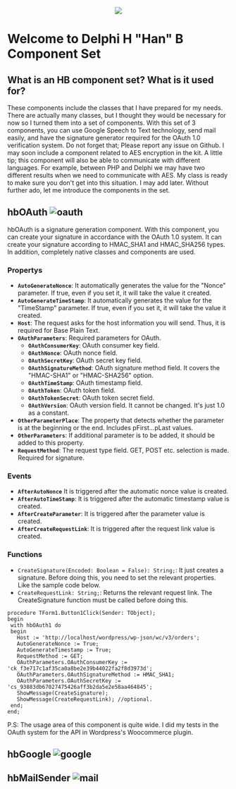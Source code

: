 <p align="center">
  <img src="https://user-images.githubusercontent.com/17130294/125825274-6a873d92-1806-4bee-88f9-5096aafc48c3.png">
</p>


# Welcome to Delphi H "Han" B Component Set
## What is an HB component set? What is it used for?
These components include the classes that I have prepared for my needs. There are actually many classes, but I thought they would be necessary for now so I turned them into a set of components. With this set of 3 components, you can use Google Speech to Text technology, send mail easily, and have the signature generator required for the OAuth 1.0 verification system. Do not forget that; Please report any issue on Github. I may soon include a component related to AES encryption in the kit. A little tip; this component will also be able to communicate with different languages. For example, between PHP and Delphi we may have two different results when we need to communicate with AES. My class is ready to make sure you don't get into this situation. I may add later. Without further ado, let me introduce the components in the set.

## hbOAuth ![oauth](https://user-images.githubusercontent.com/17130294/125825227-c7137288-9036-4423-b24c-33390e269896.png)

hbOAuth is a signature generation component. With this component, you can create your signature in accordance with the OAuth 1.0 system. It can create your signature according to HMAC_SHA1 and HMAC_SHA256 types. In addition, completely native classes and components are used. 

### Propertys
 -  **`AutoGenerateNonce`**: It automatically generates the value for the "Nonce" parameter. If true, even if you set it, it will take the value it created.
 -  **`AutoGenerateTimeStamp`**: It automatically generates the value for the "TimeStamp" parameter. If true, even if you set it, it will take the value it created.
 -  **`Host`**: The request asks for the host information you will send. Thus, it is required for Base Plain Text.
 -  **`OAuthParameters`**: Required parameters for OAuth.
    -  **`OAuthConsumerKey`**: OAuth consumer key field.
    -  **`OAuthNonce`**: OAuth nonce field.
    -  **`OAuthSecretKey`**: OAuth secret key field.
    -  **`OAuthSignatureMethod`**: OAuth signature method field. It covers the "HMAC-SHA1" or "HMAC-SHA256" option.
    -  **`OAuthTimeStamp`**: OAuth timestamp field.
    -  **`OAuthToken`**: OAuth token field.
    -  **`OAuthTokenSecret`**: OAuth token secret field.
    -  **`OAuthVersion`**: OAuth version field. It cannot be changed. It's just 1.0 as a constant.
 -  **`OtherParameterPlace`**: The property that detects whether the parameter is at the beginning or the end. Includes pFirst...pLast values.
 -  **`OtherParameters`**: If additional parameter is to be added, it should be added to this property.
 -  **`RequestMethod`**: The request type field. GET, POST etc. selection is made. Required for signature.

### Events
 - **`AfterAutoNonce`** It is triggered after the automatic nonce value is created.
 - **`AfterAutoTimeStamp`**: It is triggered after the automatic timestamp value is created.
 - **`AfterCreateParameter`**: It is triggered after the parameter value is created.
 - **`AfterCreateRequestLink`**: It is triggered after the request link value is created. 

### Functions
 - `CreateSignature(Encoded: Boolean = False): String;`: It just creates a signature. Before doing this, you need to set the relevant properties. Like the sample code below.
 - `CreateRequestLink: String;`: Returns the relevant request link. The CreateSignature function must be called before doing this.

```
procedure TForm1.Button1Click(Sender: TObject);
begin
 with hbOAuth1 do
 begin
   Host := 'http://localhost/wordpress/wp-json/wc/v3/orders';
   AutoGenerateNonce := True;
   AutoGenerateTimestamp := True;
   RequestMethod := GET;
   OAuthParameters.OAuthConsumerKey := 'ck_f3e717c1af35ca0a8be2e39b44022fa2f8d3973d';
   OAuthParameters.OAuthSignatureMethod := HMAC_SHA1;
   OAuthParameters.OAuthSecretKey := 'cs_93883db67027475426aff3b2da5e2e58aa464845';
   ShowMessage(CreateSignature);
   ShowMessage(CreateRequestLink); //optional.
 end;
end;
```

P.S: The usage area of ​​this component is quite wide. I did my tests in the OAuth system for the API in Wordpress's Woocommerce plugin.


## hbGoogle ![google](https://user-images.githubusercontent.com/17130294/125825176-68acceb8-c38d-4c7b-9d15-69a7896c3898.png)


## hbMailSender ![mail](https://user-images.githubusercontent.com/17130294/125825452-983cdc44-ad8f-487f-87d6-1a3e679d19b7.png)

